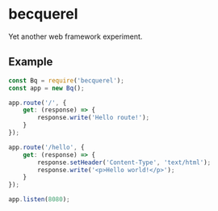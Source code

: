 becquerel
=========
Yet another web framework experiment.

Example
-------
```js
const Bq = require('becquerel');
const app = new Bq();

app.route('/', {
    get: (response) => {
        response.write('Hello route!');
    }
});

app.route('/hello', {
    get: (response) => {
        response.setHeader('Content-Type', 'text/html');
        response.write('<p>Hello world!</p>');
    }
});

app.listen(8080);
```
